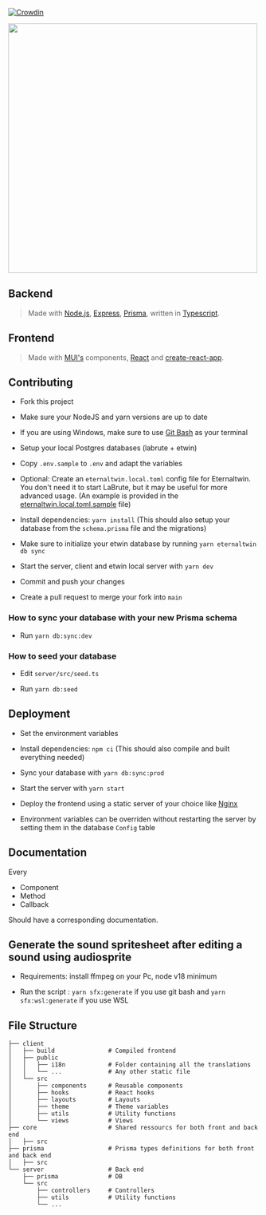 [![Crowdin](https://badges.crowdin.net/labrute/localized.svg)](https://crowdin.com/project/labrute)

<img src="https://github.com/user-attachments/assets/57440ad3-2328-42ea-a840-c24edcdee36f" width="500" />

## Backend

> Made with [Node.js](https://nodejs.org/en/), [Express](https://expressjs.com/), [Prisma](https://www.prisma.io/), written in [Typescript](https://www.typescriptlang.org/).

## Frontend

> Made with [MUI's](https://mui.com/) components, [React](https://reactjs.org/) and [create-react-app](https://facebook.github.io/create-react-app/).

## Contributing

- Fork this project

- Make sure your NodeJS and yarn versions are up to date

- If you are using Windows, make sure to use [Git Bash](https://gitforwindows.org/) as your terminal

- Setup your local Postgres databases (labrute + etwin)

- Copy `.env.sample` to `.env` and adapt the variables

- Optional: Create an `eternaltwin.local.toml` config file for Eternaltwin. You don't need it to start LaBrute, but it may be useful for more advanced usage. (An example is provided in the [eternaltwin.local.toml.sample](eternaltwin.local.toml.sample) file)

- Install dependencies: `yarn install` (This should also setup your database from the `schema.prisma` file and the migrations)

- Make sure to initialize your etwin database by running `yarn eternaltwin db sync`

- Start the server, client and etwin local server with `yarn dev`

- Commit and push your changes

- Create a pull request to merge your fork into `main`

### How to sync your database with your new Prisma schema

- Run `yarn db:sync:dev`

### How to seed your database

- Edit `server/src/seed.ts`

- Run `yarn db:seed`

## Deployment

- Set the environment variables

- Install dependencies: `npm ci` (This should also compile and built everything needed)

- Sync your database with `yarn db:sync:prod`

- Start the server with `yarn start`

- Deploy the frontend using a static server of your choice like [Nginx](https://www.nginx.com/)

- Environment variables can be overriden without restarting the server by setting them in the database `Config` table

## Documentation

Every

- Component
- Method
- Callback

Should have a corresponding documentation.

## Generate the sound spritesheet after editing a sound using audiosprite

- Requirements: install ffmpeg on your Pc, node v18 minimum

- Run the script : `yarn sfx:generate` if you use git bash and  `yarn sfx:wsl:generate` if you use WSL


## File Structure

```
├── client
│	├── build    			# Compiled frontend
│	├── public
│	│	├── i18n			# Folder containing all the translations
│	│	└── ...      		# Any other static file
│	└── src
│		├── components 		# Reusable components
│		├── hooks     		# React hooks
│		├── layouts    		# Layouts
│		├── theme     		# Theme variables
│		├── utils       	# Utility functions
│		└── views       	# Views
├── core 					# Shared ressourcs for both front and back end
│   ├── src
├── prisma 					# Prisma types definitions for both front and back end
│   ├── src
└── server 					# Back end
    ├── prisma              # DB
	└── src
	    ├── controllers     # Controllers
 	  	├── utils       	# Utility functions
	    └── ...
```
